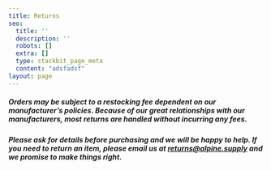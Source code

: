 ```yaml
---
title: Returns
seo:
  title: ''
  description: ''
  robots: []
  extra: []
  type: stackbit_page_meta
  content: "adsfadsf"
layout: page
---
```

##### Orders may be subject to a restocking fee dependent on our manufacturer’s policies. Because of our great relationships with our manufacturers, most returns are handled without incurring any fees.

##### Please ask for details before purchasing and we will be happy to help. If you need to return an item, please email us at returns@alpine.supply and we promise to make things right.
